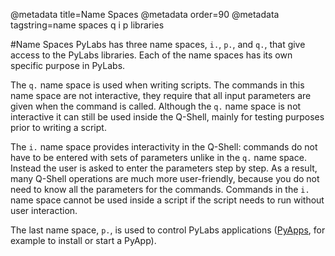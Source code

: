 @metadata title=Name Spaces
@metadata order=90
@metadata tagstring=name spaces q i p libraries

[pyapps]: /#/PyLabsApps/Home


#Name Spaces
PyLabs has three name spaces, `i.`, `p.`, and `q.`, that give access to the PyLabs libraries. Each of the name spaces has its own specific purpose in PyLabs.

The `q.` name space is used when writing scripts. The commands in this name space are not interactive, they require that all input parameters are given when the command is called. Although the `q.` name space
is not interactive it can still be used inside the Q-Shell, mainly for testing purposes prior to writing a script.

The `i.` name space provides interactivity in the Q-Shell: commands do not have to be entered with sets of parameters unlike in the `q.` name space. Instead the user is asked to enter the parameters step by step. 
As a result, many Q-Shell operations are much more user-friendly, because you do not need to know all the parameters for the commands. Commands in the `i.` name space cannot be used inside a script if the script needs to run without user interaction.

The last name space, `p.`, is used to control PyLabs applications ([PyApps][pyapps], for example to install or start a PyApp).